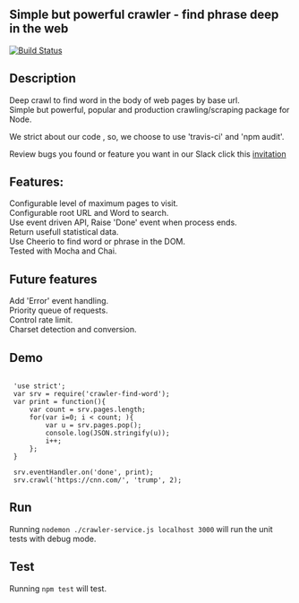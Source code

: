 ## Simple but powerful crawler - find phrase deep in the web

[![Build Status](https://travis-ci.org/idangvili/crawler-find-word.svg?branch=master)](https://travis-ci.org/idangvili/crawler-find-word)

## Description

Deep crawl to find word in the body of web pages by base url.    
Simple but powerful, popular and production crawling/scraping package for Node.    

We strict about our code , so, we choose to use 'travis-ci' and 'npm audit'.

Review bugs you found or feature you want in our Slack click this [invitation](https://join.slack.com/t/crawler-find-word/shared_invite/enQtMzYyOTcyNjE5MDEzLTc4NWM3Y2QyZmNiMWY5OWJhMGVkMzNlZWEyOGQ2NWVjMmMwMjFlZWUyNDkwOTRkZmVmMjIxZDMzNjU0ZTdhZWU)

## Features:

Configurable level of maximum pages to visit.  
Configurable root URL and Word to search.  
Use event driven API, Raise 'Done' event when process ends.  
Return usefull statistical data.  
Use Cheerio to find word or phrase in the DOM.  
Tested with Mocha and Chai.  

## Future features

Add 'Error' event handling.  
Priority queue of requests.  
Control rate limit.  
Charset detection and conversion.  

## Demo

```node

 'use strict';
 var srv = require('crawler-find-word'); 
 var print = function(){
     var count = srv.pages.length;
     for(var i=0; i < count; ){
         var u = srv.pages.pop();               
         console.log(JSON.stringify(u));
         i++;
     };
 }
 
 srv.eventHandler.on('done', print);
 srv.crawl('https://cnn.com/', 'trump', 2);

```

## Run 

Running `nodemon ./crawler-service.js localhost 3000` will run the unit tests with debug mode.

## Test 

Running `npm test` will test.
